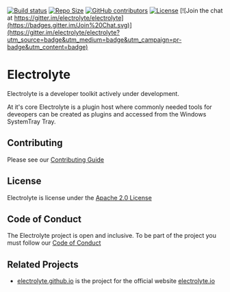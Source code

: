 [![Build status](https://ci.appveyor.com/api/projects/status/26ts02r94ts1xdml?svg=true)](https://ci.appveyor.com/project/Electrolyte/electrolyte)
[![Repo Size](https://reposs.herokuapp.com/?path=electrolyte/electrolyte&style=flat)](#)
[![GitHub contributors](https://img.shields.io/github/contributors/electrolyte/electrolyte.svg?maxAge=2592000?style=flat-square)][contributing]
[![License](https://img.shields.io/github/license/electrolyte/electrolyte.svg?maxAge=2592000?style=flat-square)][license]
[![Join the chat at https://gitter.im/electrolyte/electrolyte](https://badges.gitter.im/Join%20Chat.svg)](https://gitter.im/electrolyte/electrolyte?utm_source=badge&utm_medium=badge&utm_campaign=pr-badge&utm_content=badge)

# Electrolyte

Electrolyte is a developer toolkit actively under development.

At it's core Electrolyte is a plugin host where commonly needed tools for 
deveopers can be created as plugins and accessed from the Windows SystemTray 
Tray.

## Contributing

Please see our [Contributing Guide][contributing]

## License

Electrolyte is license under the [Apache 2.0 License][license]

## Code of Conduct

The Electrolyte project is open and inclusive. 
To be part of the project you must follow our [Code of Conduct][codeofconduct]

## Related Projects

 - [electrolyte.github.io](https://github.com/electrolyte/electrolyte.github.io) is the project for the official website [electrolyte.io][website]

[website]: http://electrolyte.io
[github]: https://github.com/electrolyte/electrolyte
[documentation]: http://electrolyte.io
[license]: https://github.com/electrolyte/electrolyte/blob/master/LICENSE
[codeofconduct]: https://github.com/electrolyte/code-of-conduct/blob/master/CODE-OF-CONDUCT.md
[contributing]: https://github.com/electrolyte/electrolyte/blob/master/CONTRIBUTING.md
